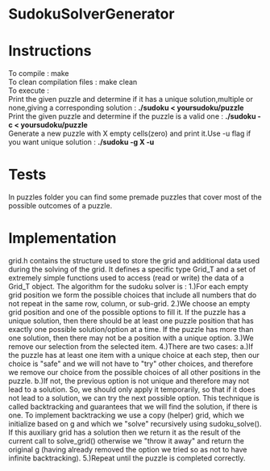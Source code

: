# SudokuSolverGenerator

# Instructions
To compile : make<br />
To clean compilation files : make clean<br />
To execute : <br />
Print the given puzzle and determine if it has a unique solution,multiple or none,giving a corresponding solution : <strong>./sudoku < yoursudoku/puzzle</strong><br />
Print the given puzzle and determine if the puzzle is a valid one : <strong>./sudoku -c < yoursudoku/puzzle</strong><br />
Generate a new puzzle with X empty cells(zero) and print it.Use -u flag if you want unique solution : <strong>./sudoku -g X -u</strong><br />

# Tests
In puzzles folder you can find some premade puzzles that cover most of the possible outcomes of a puzzle.

# Implementation
grid.h contains the structure used to store the grid and additional data used during the solving of the grid. It defines a specific type Grid_T and a set of extremely simple functions used to access (read or write) the data of a Grid_T object.
The algorithm for the sudoku solver is :
1.)For each empty grid position we form the possible choices that include all numbers that do not repeat in the same row, column, or sub-grid.
2.)We choose an empty grid position and one of the possible options to fill it. If the puzzle has a unique solution, then there should be at least one puzzle position that has exactly one possible solution/option at a time. If the puzzle has more than one solution, then there may not be a position with a unique option.
3.)We remove our selection from the selected item.
4.)There are two cases:
a.)If the puzzle has at least one item with a unique choice at each step, then our choice is "safe" and we will not have to "try" other choices, and therefore we remove our choice from the possible choices of all other positions in the puzzle.
b.)If not, the previous option is not unique and therefore may not lead to a solution. So, we should only apply it temporarily, so that if it does not lead to a solution, we can try the next possible option. This technique is called backtracking and guarantees that we will find the solution, if there is one. To implement backtracking we use a copy (helper) grid, which we initialize based on g and which we "solve" recursively using sudoku_solve(). If this auxiliary grid has a solution then we return it as the result of the current call to solve_grid() otherwise we "throw it away" and return the original g (having already removed the option we tried so as not to have infinite backtracking).
5.)Repeat until the puzzle is completed correctly.